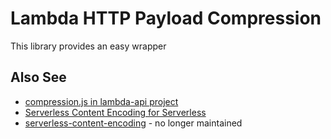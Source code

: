 # Lambda HTTP Payload Compression

This library provides an easy wrapper

## Also See

- [compression.js in lambda-api project](https://github.com/jeremydaly/lambda-api/blob/main/lib/compression.js)
- [Serverless Content Encoding for Serverless](https://www.npmjs.com/package/serverless-content-encoding)
- [serverless-content-encoding](https://github.com/dong-dohai/serverless-content-encoding) - no longer maintained

